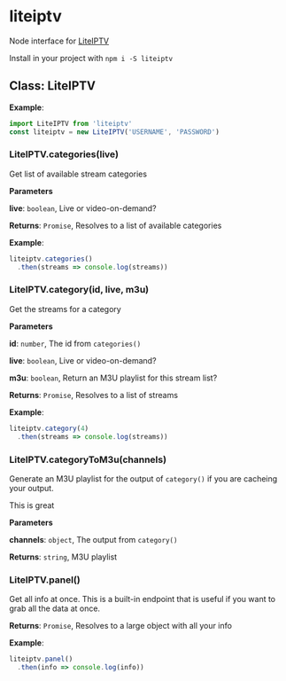 # liteiptv
Node interface for [LiteIPTV](https://liteiptv.com/)

Install in your project with `npm i -S liteiptv`

## Class: LiteIPTV

**Example**:
```js
import LiteIPTV from 'liteiptv'
const liteiptv = new LiteIPTV('USERNAME', 'PASSWORD')
```

### LiteIPTV.categories(live) 

Get list of available stream categories

**Parameters**

**live**: `boolean`, Live or video-on-demand?

**Returns**: `Promise`, Resolves to a list of available categories

**Example**:
```js
liteiptv.categories()
  .then(streams => console.log(streams))
```

### LiteIPTV.category(id, live, m3u) 

Get the streams for a category

**Parameters**

**id**: `number`, The id from `categories()`

**live**: `boolean`, Live or video-on-demand?

**m3u**: `boolean`, Return an M3U playlist for this stream list?

**Returns**: `Promise`, Resolves to a list of streams

**Example**:
```js
liteiptv.category(4)
  .then(streams => console.log(streams))
```

### LiteIPTV.categoryToM3u(channels) 

Generate an M3U playlist for the output of `category()` if you are cacheing your output.

This is great

**Parameters**

**channels**: `object`, The output from `category()`

**Returns**: `string`, M3U playlist

### LiteIPTV.panel() 

Get all info at once. This is a built-in endpoint that is useful if you want to grab all the data at once.

**Returns**: `Promise`, Resolves to a large object with all your info

**Example**:
```js
liteiptv.panel()
  .then(info => console.log(info))
```